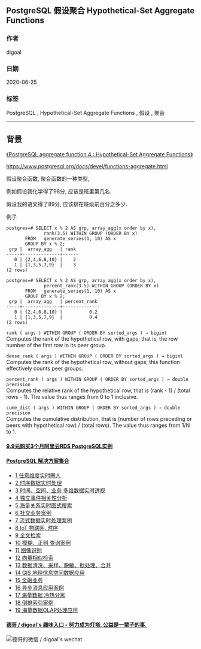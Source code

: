 ## PostgreSQL 假设聚合 Hypothetical-Set Aggregate Functions  
    
### 作者    
digoal    
    
### 日期    
2020-06-25    
    
### 标签    
PostgreSQL , Hypothetical-Set Aggregate Functions , 假设 , 聚合    
    
----    
    
## 背景    
[《PostgreSQL aggregate function 4 : Hypothetical-Set Aggregate Functions》](../201504/20150407_02.md)    
  
https://www.postgresql.org/docs/devel/functions-aggregate.html  
  
假设聚合函数, 聚合函数的一种类型,   
  
例如假设我化学得了98分, 应该是班里第几名.   
  
假设我的语文得了89分, 应该排在班级前百分之多少.  
  
例子  
  
```  
postgres=# SELECT x % 2 AS grp, array_agg(x order by x),           
              rank(3.5) WITHIN GROUP (ORDER BY x)   
       FROM   generate_series(1, 10) AS x   
       GROUP BY x % 2;  
 grp |  array_agg   | rank   
-----+--------------+------  
   0 | {2,4,6,8,10} |    2  
   1 | {1,3,5,7,9}  |    3  
(2 rows)  
  
postgres=# SELECT x % 2 AS grp, array_agg(x order by x),   
              percent_rank(3.5) WITHIN GROUP (ORDER BY x)   
       FROM   generate_series(1, 10) AS x   
       GROUP BY x % 2;  
 grp |  array_agg   | percent_rank   
-----+--------------+--------------  
   0 | {2,4,6,8,10} |          0.2  
   1 | {1,3,5,7,9}  |          0.4  
(2 rows)  
```  
  
```rank ( args ) WITHIN GROUP ( ORDER BY sorted_args ) → bigint```  
Computes the rank of the hypothetical row, with gaps; that is, the row number of the first row in its peer group.  
  
```dense_rank ( args ) WITHIN GROUP ( ORDER BY sorted_args ) → bigint```  
Computes the rank of the hypothetical row, without gaps; this function effectively counts peer groups.  
  
```percent_rank ( args ) WITHIN GROUP ( ORDER BY sorted_args ) → double precision```  
Computes the relative rank of the hypothetical row, that is (rank - 1) / (total rows - 1). The value thus ranges from 0 to 1 inclusive.  
  
```cume_dist ( args ) WITHIN GROUP ( ORDER BY sorted_args ) → double precision```  
Computes the cumulative distribution, that is (number of rows preceding or peers with hypothetical row) / (total rows). The value thus ranges from 1/N to 1.  
  
  
  
  
  
  
  
  
  
  
  
  
  
  
  
  
  
  
  
  
  
  
  
  
  
  
  
#### [9.9元购买3个月阿里云RDS PostgreSQL实例](https://www.aliyun.com/database/postgresqlactivity "57258f76c37864c6e6d23383d05714ea")
  
  
#### [PostgreSQL 解决方案集合](https://yq.aliyun.com/topic/118 "40cff096e9ed7122c512b35d8561d9c8")
- [1 任意维度实时圈人](https://yq.aliyun.com/topic/118 "40cff096e9ed7122c512b35d8561d9c8")
- [2 时序数据实时处理](https://yq.aliyun.com/topic/118 "40cff096e9ed7122c512b35d8561d9c8")
- [3 时间、空间、业务 多维数据实时透视](https://yq.aliyun.com/topic/118 "40cff096e9ed7122c512b35d8561d9c8")
- [4 独立事件相关性分析](https://yq.aliyun.com/topic/118 "40cff096e9ed7122c512b35d8561d9c8")
- [5 海量关系实时图式搜索](https://yq.aliyun.com/topic/118 "40cff096e9ed7122c512b35d8561d9c8")
- [6 社交业务案例](https://yq.aliyun.com/topic/118 "40cff096e9ed7122c512b35d8561d9c8")
- [7 流式数据实时处理案例](https://yq.aliyun.com/topic/118 "40cff096e9ed7122c512b35d8561d9c8")
- [8 IoT 物联网, 时序](https://yq.aliyun.com/topic/118 "40cff096e9ed7122c512b35d8561d9c8")
- [9 全文检索](https://yq.aliyun.com/topic/118 "40cff096e9ed7122c512b35d8561d9c8")
- [10 模糊、正则 查询案例](https://yq.aliyun.com/topic/118 "40cff096e9ed7122c512b35d8561d9c8")
- [11 图像识别](https://yq.aliyun.com/topic/118 "40cff096e9ed7122c512b35d8561d9c8")
- [12 向量相似检索](https://yq.aliyun.com/topic/118 "40cff096e9ed7122c512b35d8561d9c8")
- [13 数据清洗、采样、脱敏、批处理、合并](https://yq.aliyun.com/topic/118 "40cff096e9ed7122c512b35d8561d9c8")
- [14 GIS 地理信息空间数据应用](https://yq.aliyun.com/topic/118 "40cff096e9ed7122c512b35d8561d9c8")
- [15 金融业务](https://yq.aliyun.com/topic/118 "40cff096e9ed7122c512b35d8561d9c8")
- [16 异步消息应用案例](https://yq.aliyun.com/topic/118 "40cff096e9ed7122c512b35d8561d9c8")
- [17 海量数据 冷热分离](https://yq.aliyun.com/topic/118 "40cff096e9ed7122c512b35d8561d9c8")
- [18 倒排索引案例](https://yq.aliyun.com/topic/118 "40cff096e9ed7122c512b35d8561d9c8")
- [19 海量数据OLAP处理应用](https://yq.aliyun.com/topic/118 "40cff096e9ed7122c512b35d8561d9c8")
  
  
#### [德哥 / digoal's 趣味入口 - 努力成为灯塔, 公益是一辈子的事.](https://github.com/digoal/blog/blob/master/README.md "22709685feb7cab07d30f30387f0a9ae")
  
  
![德哥的微信 / digoal's wechat](../pic/digoal_weixin.jpg "f7ad92eeba24523fd47a6e1a0e691b59")
  
